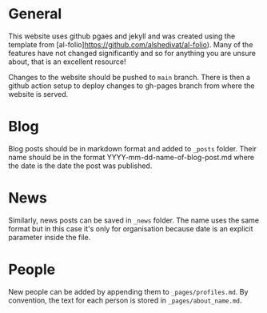 # General

This website uses github pgaes and jekyll and was created using the template from [al-folio]https://github.com/alshedivat/al-folio). Many of the features have not changed significantly and so for anything you are unsure about, that is an excellent resource!

Changes to the website should be pushed to `main` branch. There is then a github action setup to deploy changes to gh-pages branch from where the website is served.

# Blog

Blog posts should be in markdown format and added to `_posts` folder. Their name should be in the format YYYY-mm-dd-name-of-blog-post.md where the date is the date the post was published. 

# News

Similarly, news posts can be saved in `_news` folder. The name uses the same format but in this case it's only for organisation because date is an explicit parameter inside the file.

# People

New people can be added by appending them to `_pages/profiles.md`. By convention, the text for each person is stored in `_pages/about_name.md`.